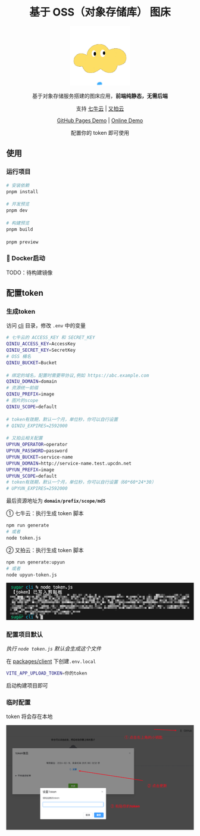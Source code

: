 <h1 align="center"> 基于 OSS（对象存储库） 图床 </h1>

<p align="center"><img width="160px" src="./public/favicon.ico"/></p>

<p align="center">基于对象存储服务搭建的图床应用，<strong>前端纯静态，无需后端</strong></p>

<p align="center">支持 <a target="_blank" href="https://www.qiniu.com/products/kodo">七牛云</a> | <a target="_blank" href="https://www.upyun.com/products/file-storage">又拍云</a></p>

<p align="center">
<a href="https://atqq.github.io/image-bed-qiniu/" target="_blank">GitHub Pages Demo</a> |
<a href="https://imgbed.sugarat.top/" target="_blank">Online Demo</a>
</p>

<p align="center">配置你的 token 即可使用</p>

## 使用
### 运行项目
```sh
# 安装依赖
pnpm install

# 开发预览
pnpm dev

# 构建预览
pnpm build

pnpm preview
```

### 🚧 Docker启动
TODO：待构建镜像

## 配置token
### 生成token
访问 [cli](./../cli/) 目录，修改 `.env` 中的变量
```sh
# 七牛云的 ACCESS_KEY 和 SECRET_KEY
QINIU_ACCESS_KEY=AccessKey
QINIU_SECRET_KEY=SecretKey
# OSS 桶名
QINIU_BUCKET=Bucket

# 绑定的域名，配置时需要带协议,例如 https://abc.example.com
QINIU_DOMAIN=domain
# 资源统一前缀
QINIU_PREFIX=image
# 图片的scope
QINIU_SCOPE=default

# token有效期，默认一个月，单位秒，你可以自行设置
# QINIU_EXPIRES=2592000

# 又拍云相关配置
UPYUN_OPERATOR=operator
UPYUN_PASSWORD=password
UPYUN_BUCKET=service-name
UPYUN_DOMAIN=http://service-name.test.upcdn.net
UPYUN_PREFIX=image
UPYUN_SCOPE=default
# token有效期，默认一个月，单位秒，你可以自行设置（60*60*24*30）
# UPYUN_EXPIRES=2592000
```
最后资源地址为 **`domain/prefix/scope/md5`**

① 七牛云：执行生成 token 脚本
```sh
npm run generate
# 或者
node token.js
```

② 又拍云：执行生成 token 脚本
```sh
npm run generate:upyun
# 或者
node upyun-token.js
```

![token-snippet](./token.png)

### 配置项目默认
*执行 `node token.js` 默认会生成这个文件*

在 [packages/client](./../client/) 下创建`.env.local`
```sh
VITE_APP_UPLOAD_TOKEN=你的token
```

启动构建项目即可

### 临时配置
token 将会存在本地

![cv token](./cv-token.png)
